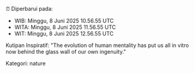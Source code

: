 ⏰ Diperbarui pada:
- WIB: Minggu, 8 Juni 2025 10.56.55 UTC
- WITA: Minggu, 8 Juni 2025 11.56.55 UTC
- WIT: Minggu, 8 Juni 2025 12.56.55 UTC

Kutipan Inspiratif:
"The evolution of human mentality has put us all in vitro now behind the glass wall of our own ingenuity."


Kategori: nature

